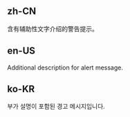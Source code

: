## zh-CN

含有辅助性文字介绍的警告提示。

## en-US

Additional description for alert message.

## ko-KR

부가 설명이 포함된 경고 메시지입니다.
